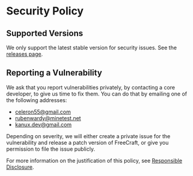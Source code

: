 # Security Policy

## Supported Versions

We only support the latest stable version for security issues.
See the [releases page](https://github.com/KanuX-14/fc-engine/releases).

## Reporting a Vulnerability

We ask that you report vulnerabilities privately, by contacting a core developer,
to give us time to fix them. You can do that by emailing one of the following addresses:

* celeron55@gmail.com
* rubenwardy@minetest.net
* kanux.dev@gmail.com

Depending on severity, we will either create a private issue for the vulnerability
and release a patch version of FreeCraft, or give you permission to file the issue publicly.

For more information on the justification of this policy, see
[Responsible Disclosure](https://en.wikipedia.org/wiki/Responsible_disclosure).
